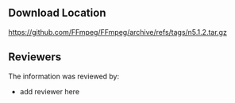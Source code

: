 ## Download Location


https://github.com/FFmpeg/FFmpeg/archive/refs/tags/n5.1.2.tar.gz

## Reviewers

The information was reviewed by:

* add reviewer here